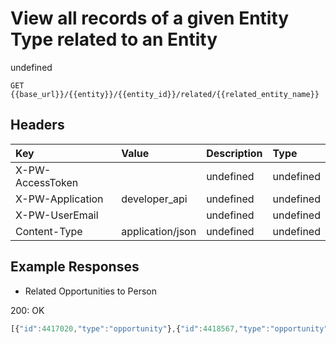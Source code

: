 # View all records of a given Entity Type related to an Entity

undefined

`GET {{base_url}}/{{entity}}/{{entity_id}}/related/{{related_entity_name}}`

## Headers

| Key | Value | Description | Type |
| :--- | :--- | :--- | :--- |
| X-PW-AccessToken |  | undefined | undefined |
| X-PW-Application | developer\_api | undefined | undefined |
| X-PW-UserEmail |  | undefined | undefined |
| Content-Type | application/json | undefined | undefined |

## Example Responses

* Related Opportunities to Person

200: OK

```javascript
[{"id":4417020,"type":"opportunity"},{"id":4418567,"type":"opportunity"}]
```

